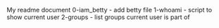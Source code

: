 My readme document
0-iam_betty - add betty file
1-whoami - script to show current user
2-groups - list groups current user is part of
